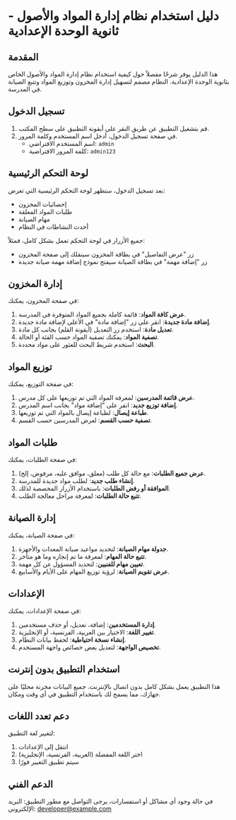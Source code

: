 # دليل استخدام نظام إدارة المواد والأصول - ثانوية الوحدة الإعدادية

## المقدمة

هذا الدليل يوفر شرحًا مفصلاً حول كيفية استخدام نظام إدارة المواد والأصول الخاص بثانوية الوحدة الإعدادية. النظام مصمم لتسهيل إدارة المخزون وتوزيع المواد وتتبع الصيانة في المدرسة.

## تسجيل الدخول

1. قم بتشغيل التطبيق عن طريق النقر على أيقونة التطبيق على سطح المكتب.
2. في صفحة تسجيل الدخول، أدخل اسم المستخدم وكلمة المرور.
   - اسم المستخدم الافتراضي: `admin`
   - كلمة المرور الافتراضية: `admin123`

## لوحة التحكم الرئيسية

بعد تسجيل الدخول، ستظهر لوحة التحكم الرئيسية التي تعرض:

- إحصائيات المخزون
- طلبات المواد المعلقة
- مهام الصيانة
- أحدث النشاطات في النظام

جميع الأزرار في لوحة التحكم تعمل بشكل كامل، فمثلاً:
- زر "عرض التفاصيل" في بطاقة المخزون سينقلك إلى صفحة المخزون
- زر "إضافة مهمة" في بطاقة الصيانة سيفتح نموذج إضافة مهمة صيانة جديدة

## إدارة المخزون

في صفحة المخزون، يمكنك:

1. **عرض كافة المواد**: قائمة كاملة بجميع المواد المتوفرة في المدرسة.
2. **إضافة مادة جديدة**: انقر على زر "إضافة مادة" في الأعلى لإضافة مادة جديدة.
3. **تعديل مادة**: استخدم زر التعديل (أيقونة القلم) بجانب كل مادة.
4. **تصفية المواد**: يمكنك تصفية المواد حسب الفئة أو الحالة.
5. **البحث**: استخدم شريط البحث للعثور على مواد محددة.

## توزيع المواد

في صفحة التوزيع، يمكنك:

1. **عرض قائمة المدرسين**: لمعرفة المواد التي تم توزيعها على كل مدرس.
2. **إضافة توزيع جديد**: انقر على "إضافة مواد" بجانب اسم المدرس.
3. **طباعة إيصال**: لطباعة إيصال بالمواد التي تم توزيعها.
4. **تصفية حسب القسم**: لعرض المدرسين حسب القسم.

## طلبات المواد

في صفحة الطلبات، يمكنك:

1. **عرض جميع الطلبات**: مع حالة كل طلب (معلق، موافق عليه، مرفوض، إلخ).
2. **إنشاء طلب جديد**: لطلب مواد جديدة للمدرسة.
3. **الموافقة أو رفض الطلبات**: باستخدام الأزرار المخصصة لذلك.
4. **تتبع حالة الطلبات**: لمعرفة مراحل معالجة الطلب.

## إدارة الصيانة

في صفحة الصيانة، يمكنك:

1. **جدولة مهام الصيانة**: لتحديد مواعيد صيانة المعدات والأجهزة.
2. **تتبع حالة المهام**: لمعرفة ما تم إنجازه وما هو متأخر.
3. **تعيين مهام للفنيين**: لتحديد المسؤول عن كل مهمة.
4. **عرض تقويم الصيانة**: لرؤية توزيع المهام على الأيام والأسابيع.

## الإعدادات

في صفحة الإعدادات، يمكنك:

1. **إدارة المستخدمين**: إضافة، تعديل، أو حذف مستخدمين.
2. **تغيير اللغة**: الاختيار بين العربية، الفرنسية، أو الإنجليزية.
3. **إنشاء نسخة احتياطية**: لحفظ بيانات النظام.
4. **تخصيص الواجهة**: لتعديل بعض خصائص واجهة المستخدم.

## استخدام التطبيق بدون إنترنت

هذا التطبيق يعمل بشكل كامل بدون اتصال بالإنترنت. جميع البيانات مخزنة محليًا على جهازك، مما يسمح لك باستخدام التطبيق في أي وقت ومكان.

## دعم تعدد اللغات

لتغيير لغة التطبيق:
1. انتقل إلى الإعدادات
2. اختر اللغة المفضلة (العربية، الفرنسية، الإنجليزية)
3. سيتم تطبيق التغيير فورًا

## الدعم الفني

في حالة وجود أي مشاكل أو استفسارات، يرجى التواصل مع مطور التطبيق:
البريد الإلكتروني: developer@example.com